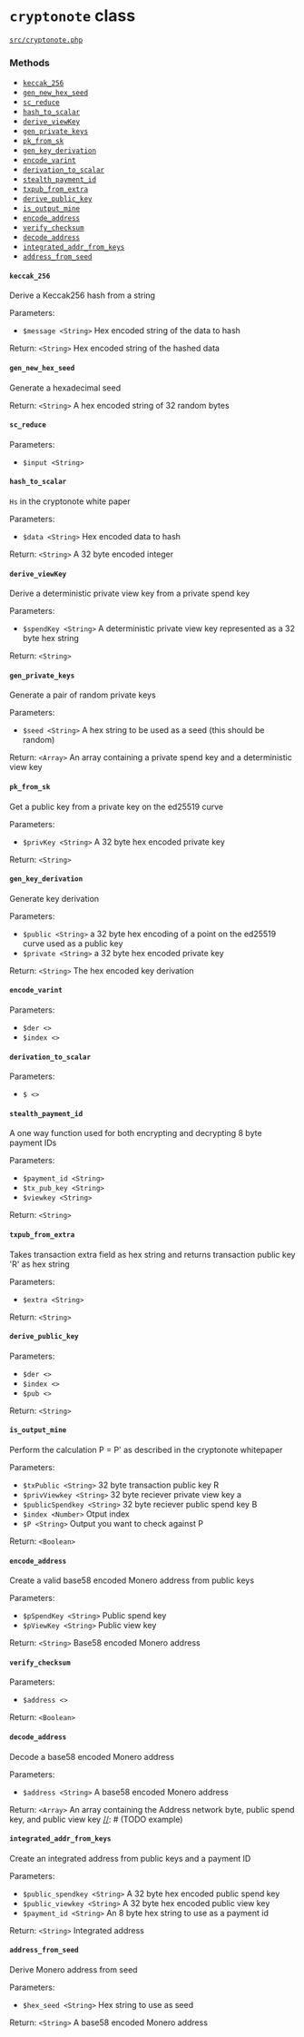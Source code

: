 # `cryptonote` class

[`src/cryptonote.php`](https://github.com/monero-integrations/monerophp/tree/master/src/cryptonote.php)

### Methods

 - [`keccak_256`](#keccak_256)
 - [`gen_new_hex_seed`](#gen_new_hex_seed)
 - [`sc_reduce`](#sc_reduce)
 - [`hash_to_scalar`](#hash_to_scalar)
 - [`derive_viewKey`](#derive_viewKey)
 - [`gen_private_keys`](#gen_private_keys)
 - [`pk_from_sk`](#pk_from_sk)
 - [`gen_key_derivation`](#gen_key_derivation)
 - [`encode_varint`](#encode_varint)
 - [`derivation_to_scalar`](#derivation_to_scalar)
 - [`stealth_payment_id`](#stealth_payment_id)
 - [`txpub_from_extra`](#txpub_from_extra)
 - [`derive_public_key`](#derive_public_key)
 - [`is_output_mine`](#is_output_mine)
 - [`encode_address`](#encode_address)
 - [`verify_checksum`](#verify_checksum)
 - [`decode_address`](#decode_address)
 - [`integrated_addr_from_keys`](#integrated_addr_from_keys)
 - [`address_from_seed`](#address_from_seed)

#### `keccak_256`

Derive a Keccak256 hash from a string

Parameters:

 - `$message <String>` Hex encoded string of the data to hash

Return: `<String>` Hex encoded string of the hashed data

[//]: # (TODO example)

#### `gen_new_hex_seed`

Generate a hexadecimal seed

Return: `<String>` A hex encoded string of 32 random bytes

[//]: # (TODO example)

#### `sc_reduce`

Parameters:

 - `$input <String>` 

[//]: # (TODO return type and example)

#### `hash_to_scalar`

`Hs` in the cryptonote white paper

Parameters:

 - `$data <String>` Hex encoded data to hash

Return: `<String>` A 32 byte encoded integer

[//]: # (TODO example)

#### `derive_viewKey`

Derive a deterministic private view key from a private spend key

Parameters:

 - `$spendKey <String>` A deterministic private view key represented as a 32 byte hex string

Return: `<String>`

[//]: # (TODO example)

#### `gen_private_keys`

Generate a pair of random private keys

Parameters:

 - `$seed <String>` A hex string to be used as a seed (this should be random)

Return: `<Array>` An array containing a private spend key and a deterministic view key 

[//]: # (TODO example)

#### `pk_from_sk`

Get a public key from a private key on the ed25519 curve

Parameters:

 - `$privKey <String>` A 32 byte hex encoded private key

Return: `<String>`

[//]: # (TODO example)

#### `gen_key_derivation`

Generate key derivation

Parameters:

 - `$public <String>` a 32 byte hex encoding of a point on the ed25519 curve used as a public key
 - `$private <String>` a 32 byte hex encoded private key

Return: `<String>` The hex encoded key derivation

[//]: # (TODO example)

#### `encode_varint`

Parameters:

 - `$der <>` 
 - `$index <>` 

[//]: # (TODO return type and example)

#### `derivation_to_scalar`

Parameters:

 - `$ <>` 

[//]: # (TODO return type and example)

#### `stealth_payment_id`

A one way function used for both encrypting and decrypting 8 byte payment IDs

Parameters:

 - `$payment_id <String>` 
 - `$tx_pub_key <String>` 
 - `$viewkey <String>` 

Return: `<String>`

[//]: # (TODO example)

#### `txpub_from_extra`

Takes transaction extra field as hex string and returns transaction public key 'R' as hex string

Parameters:

 - `$extra <String>` 

Return: `<String>`

[//]: # (TODO example)

#### `derive_public_key`

Parameters:

 - `$der <>` 
 - `$index <>` 
 - `$pub <>` 

Return: `<String>`

[//]: # (TODO example)

#### `is_output_mine`

Perform the calculation P = P' as described in the cryptonote whitepaper

Parameters:

 - `$txPublic <String>` 32 byte transaction public key R
 - `$privViewkey <String>` 32 byte reciever private view key a
 - `$publicSpendkey <String>` 32 byte reciever public spend key B
 - `$index <Number>` Otput index
 - `$P <String>` Output you want to check against P

Return: `<Boolean>`

[//]: # (TODO example)

#### `encode_address`

Create a valid base58 encoded Monero address from public keys

Parameters:

 - `$pSpendKey <String>` Public spend key
 - `$pViewKey <String>` Public view key

Return: `<String>` Base58 encoded Monero address

[//]: # (TODO example)

#### `verify_checksum`

Parameters:

 - `$address <>` 

Return: `<Boolean>`

[//]: # (TODO example)

#### `decode_address`

Decode a base58 encoded Monero address

Parameters:

 - `$address <String>` A base58 encoded Monero address 

Return: `<Array>` An array containing the Address network byte, public spend key, and public view key
[//]: # (TODO example)
  

#### `integrated_addr_from_keys`

Create an integrated address from public keys and a payment ID

Parameters:

 - `$public_spendkey <String>` A 32 byte hex encoded public spend key
 - `$public_viewkey <String>` A 32 byte hex encoded public view key
 - `$payment_id <String>` An 8 byte hex string to use as a payment id 

Return: `<String>` Integrated address

[//]: # (TODO example)

#### `address_from_seed`

Derive Monero address from seed

Parameters:

 - `$hex_seed <String>` Hex string to use as seed

Return: `<String>` A base58 encoded Monero address

[//]: # (TODO example)
